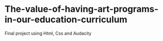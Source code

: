 # The-value-of-having-art-programs-in-our-education-curriculum
Final project using Html, Css and Audacity 
